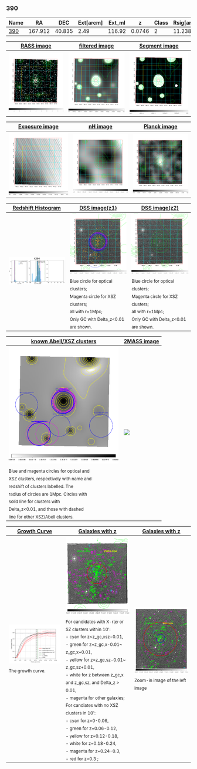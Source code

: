 <div STYLE="page-break-after: always;"></div>

### 390

|Name          |RA          |DEC      | Ext[arcm] | Ext_ml | z    | Class| Rsig[arcmin] | CRsig[c/s] | CR500[c/s] | R500[Mpc] |L500[erg/s]|F500[erg/s/cm^2]| M500[Msun]|Tx[keV]|beta|GC(XSZ,Delta_z<0.01)| GC(OPT,Delta_z<0.01)|GC|alias|
|--------------|------------|------------|---|---|-----------|--------|------|------|----|----|----|----|----|----|----|----|----|----|---|
|[390](script/390.md)     | 167.912       | 40.835       | 2.49    | 116.92   | 0.0746 | 2   | 11.238 |0.382 |0.379 |0.907 |1.029e+44 |7.552e-12 |2.277e+14 |3.641 |0.929 |Tar, |redMaPPer, |Tar, |k294|

|[RASS image](../image/390/390_img.pdf)|[filtered image](../image/390/390_fil.pdf)|[Segment image](../image/390/390_seg.pdf)|
|-------------------|--------------------|-------------------|
| <img src="../image/390/390_img.png" width="300">  | <img src="../image/390/390_fil.png" width="300">   | <img src="../image/390/390_seg.png" width="300">  |

|[Exposure image](../image/390/390_mex.pdf)| [nH image](../image/390/390_nh.pdf)| [Planck image](../image/390/390_p.pdf)|
|-------------------|--------------------|-------------------|
|<img src="../image/390/390_mex.png" width="300">   | <img src="../image/390/390_nh.png" width="300">    | <img src="../image/390/390_p.png" width="300"> |

|[Redshift Histogram](../image/390/390_zg.pdf) | [DSS image(z1)](../image/390/390_dss_z1.pdf)      |  [DSS image(z2)](../image/390/390_dss_z2.pdf)    |
|-------------------|--------------------|-------------------|
|<img src="../image/390/390_zg.png" width="300"> |<img src="../image/390/390_dss_z1.png" width="300"> <sub><br>Blue circle for optical clusters; <br>Magenta circle for XSZ clusters; <br>all with r=1Mpc; <br>Only GC with Delta_z<0.01 are shown. </sub>| <img src="../image/390/390_dss_z2.png" width="300"><sub><br>Blue circle for optical clusters; <br>Magenta circle for XSZ clusters; <br>all with r=1Mpc; <br>Only GC with Delta_z<0.01 are shown. </sub> |

|[known Abell/XSZ clusters](../image/390/390_m.pdf) | [2MASS image](../image/390/390_2mass.pdf)      |
|-------------------|-------------------|
|<img src=../image/390/390_m.png width="300"> <sub><br>Blue and magenta circles for optical and <br>XSZ clusters, respectively with name and <br>redshift of clusters labelled. The <br>radius of circles are 1Mpc. Circles with <br>solid line for clusters with <br>Delta_z<0.01, and those with dashed <br>line for other XSZ/Abell clusters.        </sub>|<img src="../image/390/390_2mass.png" width="300">  |

|[Growth Curve](../image/390/390_gca_all.png) |[Galaxies with z](../image/390/390_opt_ned.pdf) |[Galaxies with z](../image/390/390_opt_ned_zoom.pdf) |
|-------------------|-------------------|-------------------|
| <img src="../image/390/390_gca_all.png" width="300"> <sub><br>The growth curve.</sub>| <img src=../image/390/390_opt_ned.png width="300"> <br><sub> For candidates with X-ray or SZ clusters within 10': <br> - cyan for z<z_gc,xsz-0.01, <br> - green for z=z_gc,x-0.01~ z_gc,x+0.01, <br> - yellow for z=z_gc,sz-0.01~ z_gc,sz+0.01, <br> - white for z between z_gc,x and z_gc,sz, and Delta_z > 0.01, <br> - magenta for other galaxies; <br>For candiates with no XSZ clusters in 10': <br> - cyan for z=0-0.06, <br> - green for z=0.06-0.12, <br> - yellow for z=0.12-0.18, <br> - white for z=0.18-0.24, <br> - magenta for z=0.24-0.3, <br> - red for z>0.3 ;  </sub>|<img src=../image/390/390_opt_ned_zoom.png width="300">  <br><sub> Zoom-in image of the left image</sub>|




